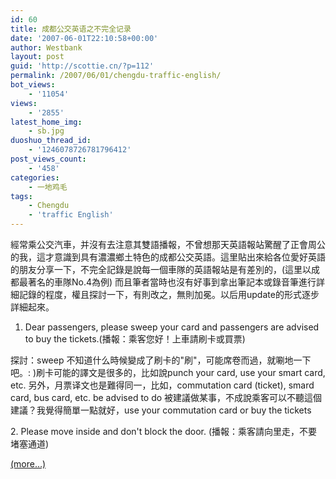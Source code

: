 ```yaml
---
id: 60
title: 成都公交英语之不完全记录
date: '2007-06-01T22:10:58+00:00'
author: Westbank
layout: post
guid: 'http://scottie.cn/?p=112'
permalink: /2007/06/01/chengdu-traffic-english/
bot_views:
    - '11054'
views:
    - '2855'
latest_home_img:
    - sb.jpg
duoshuo_thread_id:
    - '1246078726781796412'
post_views_count:
    - '458'
categories:
    - 一地鸡毛
tags:
    - Chengdu
    - 'traffic English'
---
```


經常乘公交汽車，并沒有去注意其雙語播報，不曾想那天英語報站驚醒了正會周公的我，這才意識到具有濃濃鄉土特色的成都公交英語。這里貼出來給各位愛好英語的朋友分享一下，不完全記錄是說每一個車隊的英語報站是有差別的，(這里以成都最著名的車隊No.4為例) 而且筆者當時也沒有好事到拿出筆記本或錄音筆進行詳細記錄的程度，權且探討一下，有則改之，無則加冕。以后用update的形式逐步詳細起來。

 1. Dear passengers, please sweep your card and passengers are advised to buy the tickets.(播報：乘客您好！上車請刷卡或買票)

探討：sweep 不知道什么時候變成了刷卡的"刷"，可能席卷而過，就唰地一下吧。: )刷卡可能的譯文是很多的，比如說punch your card, use your smart card, etc. 另外，月票译文也是難得同一，比如，commutation card (ticket), smard card, bus card, etc. be advised to do 被建議做某事，不成說乘客可以不聽這個建議？我覺得簡單一點就好，use your commutation card or buy the tickets

2\. Please move inside and don't block the door. (播報：乘客請向里走，不要堵塞通道)

 [<span aria-label="Continue reading 成都公交英语之不完全记录">(more…)</span>](http://farbank.net/2007/06/01/chengdu-traffic-english/#more-60)